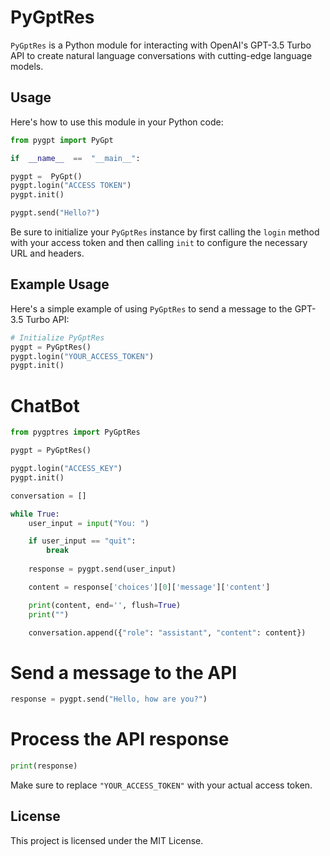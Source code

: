 
# PyGptRes

`PyGptRes` is a Python module for interacting with OpenAI's GPT-3.5 Turbo API to create natural language conversations with cutting-edge language models.

## Usage

Here's how to use this module in your Python code:

```python
from pygpt import PyGpt

if  __name__  ==  "__main__":

pygpt =  PyGpt()
pygpt.login("ACCESS TOKEN")
pygpt.init()

pygpt.send("Hello?")
```

Be sure to initialize your `PyGptRes` instance by first calling the `login` method with your access token and then calling `init` to configure the necessary URL and headers.

## Example Usage

Here's a simple example of using `PyGptRes` to send a message to the GPT-3.5 Turbo API:

```python
# Initialize PyGptRes
pygpt = PyGptRes()
pygpt.login("YOUR_ACCESS_TOKEN")
pygpt.init()
```

# ChatBot
```python
from pygptres import PyGptRes

pygpt = PyGptRes()

pygpt.login("ACCESS_KEY")
pygpt.init()

conversation = []

while True:
    user_input = input("You: ")

    if user_input == "quit":
        break
    
    response = pygpt.send(user_input)

    content = response['choices'][0]['message']['content']

    print(content, end='', flush=True)
    print("")

    conversation.append({"role": "assistant", "content": content})

```

# Send a message to the API
```python
response = pygpt.send("Hello, how are you?")
```

# Process the API response
```python
print(response) 
```

Make sure to replace `"YOUR_ACCESS_TOKEN"` with your actual access token.

## License

This project is licensed under the MIT License.
